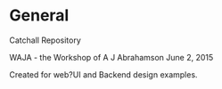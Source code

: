 # General
Catchall Repository

WAJA - the Workshop of A J Abrahamson June 2, 2015

Created for web?UI and Backend design examples.


